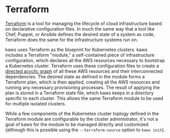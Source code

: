 # Terraform

[Terraform](https://terraform.io/) is a tool for managing the lifecycle of cloud infrastructure based on declarative configuration files. In much the same way that a tool like Chef, Puppet, or Ansible defines the desired state of a system as code, Terraform does the same for the infrastructure systems run on.

kaws uses Terraform as the blueprint for Kubernetes clusters. kaws includes a Terraform "module," a self-contained piece of infrastructure configuration, which declares all the AWS resources necessary to bootstrap a Kubernetes cluster. Terraform uses these configuration files to create a [directed acyclic graph](https://en.wikipedia.org/wiki/Directed_acyclic_graph) of all these AWS resources and their interconnected dependencies. The desired state as defined in the module forms a Terraform plan, which is then applied, creating all the AWS resources and running any necessary provisioning processes. The result of applying the plan is stored in a Terraform state file, which kaws keeps in a directory specific to each cluster. This allows the same Terraform module to be used for multiple isolated clusters.

While a few components of the Kubernetes cluster toplogy defined in the Terraform module are configurable by the cluster administrator, it's not a goal of kaws for the module to be managed directly and customized (although this is possible using the `--terraform-source` option to `kaws init`).
